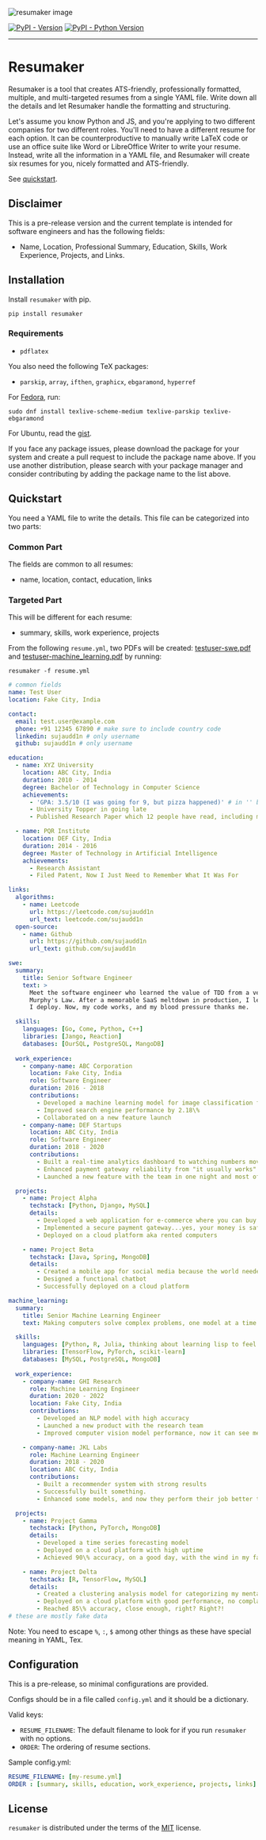 ![resumaker image](./extra/resumaker.png)


[![PyPI -
Version](https://img.shields.io/pypi/v/resumaker.svg)](https://pypi.org/project/resumaker)
[![PyPI - Python
Version](https://img.shields.io/pypi/pyversions/resumaker.svg)](https://pypi.org/project/resumaker)

-----
# Resumaker

Resumaker is a tool that creates ATS-friendly, professionally formatted,
multiple, and multi-targeted resumes from a single YAML file. Write down all the
details and let Resumaker handle the formatting and structuring.

Let's assume you know Python and JS, and you're applying to two different
companies for two different roles. You'll need to have a different resume for
each option. It can be counterproductive to manually write LaTeX code or use an
office suite like Word or LibreOffice Writer to write your resume. Instead,
write all the information in a YAML file, and Resumaker will create six resumes
for you, nicely formatted and ATS-friendly.

See [quickstart](#quickstart).

## Disclaimer

This is a pre-release version and the current template is intended for software
engineers and  has the following fields:

- Name, Location, Professional Summary, Education, Skills, Work Experience,
  Projects, and Links.

## Installation

Install `resumaker` with pip.

```console
pip install resumaker
```

### Requirements

- `pdflatex`

You also need the following TeX packages:

- `parskip`, `array`, `ifthen`, `graphicx`, `ebgaramond`, `hyperref`

For [Fedora](https://docs.fedoraproject.org/en-US/neurofedora/latex/), run:

```console
sudo dnf install texlive-scheme-medium texlive-parskip texlive-ebgaramond
```

For Ubuntu, read the
[gist](https://gist.github.com/rain1024/98dd5e2c6c8c28f9ea9d).

If you face any package issues, please download the package for your system and
create a pull request to include the package name above. If you use another
distribution, please search with your package manager and consider contributing
by adding the package name to the list above.

## Quickstart

You need a YAML file to write the details. This file can be categorized into two
parts:

### Common Part

The fields are common to all resumes:

- name, location, contact, education, links

### Targeted Part

This will be different for each resume:

- summary, skills, work experience, projects

From the following `resume.yml`, two PDFs will be created: [testuser-swe.pdf](./extra/testuser-swe.pdf)
and [testuser-machine_learning.pdf](./extra/testuser-machine_learning.pdf) by running:

```shell
resumaker -f resume.yml
```

```yml
# common fields
name: Test User
location: Fake City, India 

contact:
  email: test.user@example.com 
  phone: +91 12345 67890 # make sure to include country code
  linkedin: sujaudd1n # only username
  github: sujaudd1n # only username

education:
  - name: XYZ University
    location: ABC City, India
    duration: 2010 - 2014
    degree: Bachelor of Technology in Computer Science
    achievements:
      - 'GPA: 3.5/10 (I was going for 9, but pizza happened)' # in '' because in yml you have to escape :
      - University Topper in going late
      - Published Research Paper which 12 people have read, including me

  - name: PQR Institute
    location: DEF City, India
    duration: 2014 - 2016
    degree: Master of Technology in Artificial Intelligence
    achievements:
      - Research Assistant
      - Filed Patent, Now I Just Need to Remember What It Was For

links:
  algorithms:
    - name: Leetcode
      url: https://leetcode.com/sujaudd1n
      url_text: leetcode.com/sujaudd1n
  open-source:
    - name: Github
      url: https://github.com/sujaudd1n
      url_text: github.com/sujaudd1n

swe:
  summary:
    title: Senior Software Engineer
    text: >
      Meet the software engineer who learned the value of TDD from a very special teacher:
      Murphy's Law. After a memorable SaaS meltdown in production, I learned to test before
      I deploy. Now, my code works, and my blood pressure thanks me.

  skills:
    languages: [Go, Come, Python, C++]
    libraries: [Jango, Reaction]
    databases: [OurSQL, PostgreSQL, MangoDB]
  
  work_experience:
    - company-name: ABC Corporation
      location: Fake City, India
      role: Software Engineer
      duration: 2016 - 2018
      contributions:
        - Developed a machine learning model for image classification for cat and not-cat
        - Improved search engine performance by 2.18\%
        - Collaborated on a new feature launch
    - company-name: DEF Startups
      location: ABC City, India
      role: Software Engineer
      duration: 2018 - 2020
      contributions:
        - Built a real-time analytics dashboard to watching numbers move in real-time
        - Enhanced payment gateway reliability from "it usually works" to "it almost always works"
        - Launched a new feature with the team in one night and most of tests failed in the morning

  projects:
    - name: Project Alpha
      techstack: [Python, Django, MySQL]
      details:
        - Developed a web application for e-commerce where you can buy things
        - Implemented a secure payment gateway...yes, your money is safe, ig
        - Deployed on a cloud platform aka rented computers

    - name: Project Beta
      techstack: [Java, Spring, MongoDB]
      details:
        - Created a mobile app for social media because the world needed another one, right?
        - Designed a functional chatbot 
        - Successfully deployed on a cloud platform 

machine_learning:
  summary:
    title: Senior Machine Learning Engineer
    text: Making computers solve complex problems, one model at a time. Currently, they're smarter than me, but that's not saying much.

  skills:
    languages: [Python, R, Julia, thinking about learning lisp to feel better]
    libraries: [TensorFlow, PyTorch, scikit-learn]
    databases: [MySQL, PostgreSQL, MongoDB]
  
  work_experience:
    - company-name: GHI Research
      role: Machine Learning Engineer
      duration: 2020 - 2022
      location: Fake City, India
      contributions:
        - Developed an NLP model with high accuracy
        - Launched a new product with the research team
        - Improved computer vision model performance, now it can see me coming... to the fridge

    - company-name: JKL Labs
      role: Machine Learning Engineer
      duration: 2018 - 2020
      location: ABC City, India
      contributions:
        - Built a recommender system with strong results
        - Successfully built something.
        - Enhanced some models, and now they perform their job better than before

  projects:
    - name: Project Gamma
      techstack: [Python, PyTorch, MongoDB]
      details:
        - Developed a time series forecasting model
        - Deployed on a cloud platform with high uptime
        - Achieved 90\% accuracy, on a good day, with the wind in my favor

    - name: Project Delta
      techstack: [R, TensorFlow, MySQL]
      details:
        - Created a clustering analysis model for categorizing my mental health.
        - Deployed on a cloud platform with good performance, no complaints so far
        - Reached 85\% accuracy, close enough, right? Right?!
# these are mostly fake data
```

Note: You need to escape `%`, `:`, `$` among other things as these have
special meaning in YAML, Tex.

## Configuration

This is a pre-release, so minimal configurations are provided.

Configs should be in a file called `config.yml` and it should be a dictionary.

Valid keys:

- `RESUME_FILENAME`: The default filename to look for if you run `resumaker`
  with no options.
- `ORDER`: The ordering of resume sections.

Sample config.yml:

```yml
RESUME_FILENAME: [my-resume.yml]
ORDER : [summary, skills, education, work_experience, projects, links]

```

## License

`resumaker` is distributed under the terms of the
[MIT](https://spdx.org/licenses/MIT.html) license.
